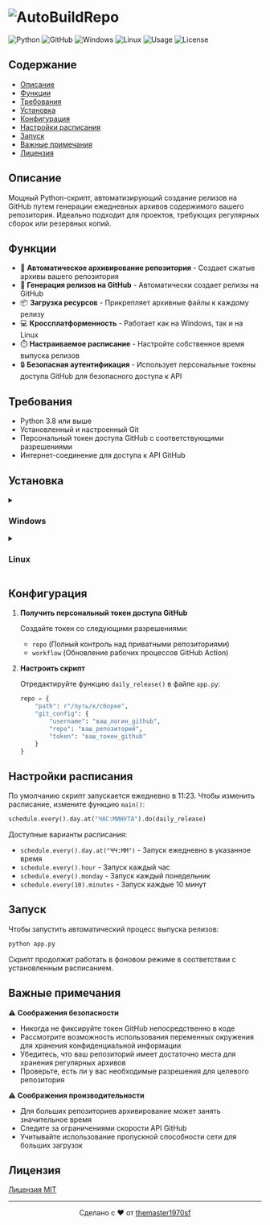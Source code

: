 # ![AutoBuildRepo](https://img.shields.io/badge/Auto%20Build-GitHub%20Release-blue?style=for-the-badge&logo=github)

![Python](https://img.shields.io/badge/-Python-3776AB?logo=python&logoColor=white)
![GitHub](https://img.shields.io/badge/-GitHub-181717?logo=github)
![Windows](https://img.shields.io/badge/-Windows-0078D6?logo=windows&logoColor=white)
![Linux](https://img.shields.io/badge/-Linux-FCC624?logo=linux&logoColor=black)
![Usage](https://img.shields.io/badge/Usage-Automated%20Releases-yellow)
![License](https://img.shields.io/badge/License-MIT-green)

## Содержание

* [Описание](#описание)
* [Функции](#функции)
* [Требования](#требования)
* [Установка](#установка)
* [Конфигурация](#конфигурация)
* [Настройки расписания](#настройки-расписания)
* [Запуск](#запуск)
* [Важные примечания](#важные-примечания)
* [Лицензия](#лицензия)

## Описание

Мощный Python-скрипт, автоматизирующий создание релизов на GitHub путем генерации ежедневных архивов содержимого вашего репозитория. Идеально подходит для проектов, требующих регулярных сборок или резервных копий.

## Функции

* 🔄 **Автоматическое архивирование репозитория** - Создает сжатые архивы вашего репозитория
* 🚀 **Генерация релизов на GitHub** - Автоматически создает релизы на GitHub
* 📦 **Загрузка ресурсов** - Прикрепляет архивные файлы к каждому релизу
* 💻 **Кроссплатформенность** - Работает как на Windows, так и на Linux
* ⏱️ **Настраиваемое расписание** - Настройте собственное время выпуска релизов
* 🔒 **Безопасная аутентификация** - Использует персональные токены доступа GitHub для безопасного доступа к API

## Требования

* Python 3.8 или выше
* Установленный и настроенный Git
* Персональный токен доступа GitHub с соответствующими разрешениями
* Интернет-соединение для доступа к API GitHub

## Установка

<details>
<summary>

### Windows
</summary>

1. **Клонировать репозиторий**

   ```bash
   git clone https://github.com/themaster1970sf/AutoBuildRepo.git
   cd AutoBuildRepo
   ```

2. **Установить зависимости**

   ```powershell
   pip install -r requirements.txt
   ```

3. **Запустить скрипт**

   ```powershell
   python app.py
   ```
</details>

<details>
<summary>

### Linux
</summary>

1. **Клонировать репозиторий**

   ```bash
   git clone https://github.com/themaster1970sf/AutoBuildRepo.git
   cd AutoBuildRepo
   ```

2. **Создать и активировать виртуальное окружение**

   ```bash
   python3 -m venv venv
   source venv/bin/activate
   ```

3. **Установить зависимости**

   ```bash
   pip install -r requirements.txt
   ```

4. **Запустить скрипт**

   ```bash
   python3 app.py
   ```
</details>

## Конфигурация

1. **Получить персональный токен доступа GitHub**
   
   Создайте токен со следующими разрешениями:
   - `repo` (Полный контроль над приватными репозиториями)
   - `workflow` (Обновление рабочих процессов GitHub Action)

2. **Настроить скрипт**

   Отредактируйте функцию `daily_release()` в файле `app.py`:

   ```python
   repo = {
       "path": r"/путь/к/сборке", 
       "git_config": {
           "username": "ваш_логин_github",
           "repo": "ваш_репозиторий",
           "token": "ваш_токен_github"
       }
   }
   ```

## Настройки расписания

По умолчанию скрипт запускается ежедневно в 11:23. Чтобы изменить расписание, измените функцию `main()`:

```python
schedule.every().day.at("ЧАС:МИНУТА").do(daily_release)
```

Доступные варианты расписания:
- `schedule.every().day.at("ЧЧ:ММ")` - Запуск ежедневно в указанное время
- `schedule.every().hour` - Запуск каждый час
- `schedule.every().monday` - Запуск каждый понедельник
- `schedule.every(10).minutes` - Запуск каждые 10 минут

## Запуск

Чтобы запустить автоматический процесс выпуска релизов:

```bash
python app.py
```

Скрипт продолжит работать в фоновом режиме в соответствии с установленным расписанием.

## Важные примечания

⚠️ **Соображения безопасности**

- Никогда не фиксируйте токен GitHub непосредственно в коде
- Рассмотрите возможность использования переменных окружения для хранения конфиденциальной информации
- Убедитесь, что ваш репозиторий имеет достаточно места для хранения регулярных архивов
- Проверьте, есть ли у вас необходимые разрешения для целевого репозитория

⚠️ **Соображения производительности**

- Для больших репозиториев архивирование может занять значительное время
- Следите за ограничениями скорости API GitHub
- Учитывайте использование пропускной способности сети для больших загрузок

## Лицензия

[Лицензия MIT](https://github.com/themaster1970sf/AutoBuildRepo/blob/main/LICENSE)

---

<p align="center">
  Сделано с ❤️ от <a href="https://git.plazmocraft.ru/themaster1970sf/">themaster1970sf</a>
</p>
